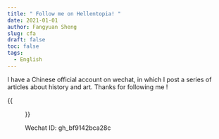 ```yaml
---
title: " Follow me on Hellentopia! "
date: 2021-01-01
author: Fangyuan Sheng
slug: cfa
draft: false
toc: false
tags:
  - English
---
```


I have a Chinese official account on wechat, in which I post a series of articles about history and art. Thanks for following me !

{{<figure src="https://hellenshengfy.github.io/78DA4EAE-4F15-4A19-94B7-127BD173723D.jpeg" title="A screenshot of Hellentopia">}}


Wechat ID: gh_bf9142bca28c
